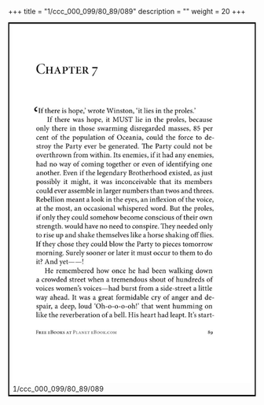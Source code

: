 +++
title = "1/ccc_000_099/80_89/089"
description = ""
weight = 20
+++

<table style="border:2px solid black;max-width:800px;max-height:800px;" 
><tr><td><img class="center-fit-jpg"
src="/jpg_/out_jpg_1984__089.jpg"  >1/ccc_000_099/80_89/089</img></td></tr></table>